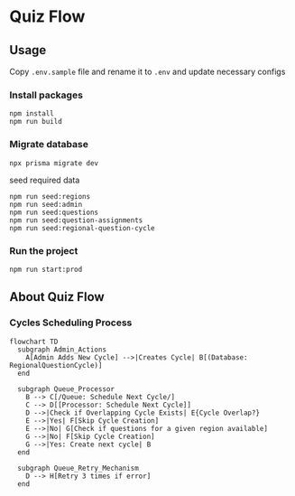 # Quiz Flow

## Usage

Copy `.env.sample` file and rename it to `.env` and update necessary configs

### Install packages

```shell
npm install
npm run build
```

### Migrate database

```shell
npx prisma migrate dev
```

seed required data

```shell
npm run seed:regions
npm run seed:admin
npm run seed:questions
npm run seed:question-assignments
npm run seed:regional-question-cycle
```

### Run the project

```shell
npm run start:prod
```

## About Quiz Flow

### Cycles Scheduling Process

```mermaid
flowchart TD
  subgraph Admin_Actions
    A[Admin Adds New Cycle] -->|Creates Cycle| B[(Database: RegionalQuestionCycle)]
  end
  
  subgraph Queue_Processor
    B --> C[/Queue: Schedule Next Cycle/]
    C --> D[[Processor: Schedule Next Cycle]]
    D -->|Check if Overlapping Cycle Exists| E{Cycle Overlap?}
    E -->|Yes| F[Skip Cycle Creation]
    E -->|No| G[Check if questions for a given region available]
    G -->|No| F[Skip Cycle Creation]
    G -->|Yes: Create next cycle| B
  end

  subgraph Queue_Retry_Mechanism
    D --> H[Retry 3 times if error]
  end
```
